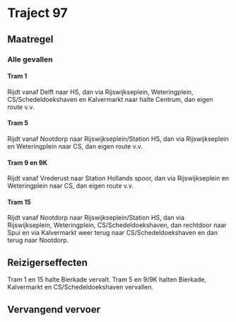 # Traject 97
## Maatregel
### Alle gevallen

#### Tram 1
Rijdt vanaf Delft naar HS, dan via Rijswijkseplein, Weteringplein, CS/Schedeldoekshaven en Kalvermarkt naar halte Centrum, dan eigen route v.v.

#### Tram 5
Rijdt vanaf Nootdorp naar Rijswijkseplein/Station HS, dan via Rijswijkseplein en Weteringplein naar CS, dan eigen route v.v.

#### Tram 9 en 9K
Rijdt vanaf Vrederust naar Station Hollands spoor, dan via Rijswijkseplein en Weteringplein naar CS, dan eigen route v.v.

#### Tram 15
Rijdt vanaf Nootdorp naar Rijswijkseplein/Station HS, dan via Rijswijkseplein, Weteringplein, CS/Schedeldoekshaven, dan rechtdoor naar Spui en via Kalvermarkt weer terug naar CS/Schedeldoekshaven en dan terug naar Nootdorp.

## Reizigerseffecten
Tram 1 en 15 halte Bierkade vervalt.
Tram 5 en 9/9K halten Bierkade, Kalvermarkt en CS/Schedeldoekshaven vervallen.

## Vervangend vervoer


